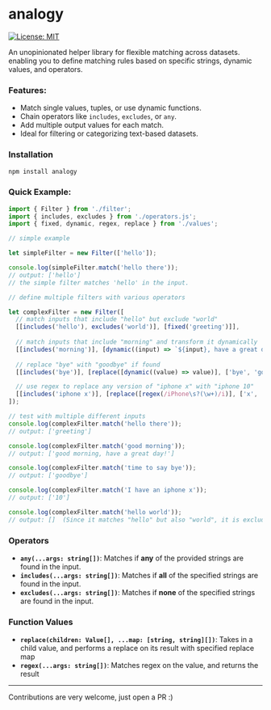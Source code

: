# analogy

[![License: MIT](https://img.shields.io/badge/License-MIT-yellow.svg)](https://opensource.org/licenses/MIT)

An unopinionated helper library for flexible matching across datasets. enabling you to define matching rules based on specific strings, dynamic values, and operators.

### Features:

- Match single values, tuples, or use dynamic functions.
- Chain operators like `includes`, `excludes`, or `any`.
- Add multiple output values for each match.
- Ideal for filtering or categorizing text-based datasets.

### Installation

```bash
npm install analogy
```

### Quick Example:
```typescript
import { Filter } from './filter';
import { includes, excludes } from './operators.js';
import { fixed, dynamic, regex, replace } from './values';

// simple example

let simpleFilter = new Filter(['hello']);

console.log(simpleFilter.match('hello there')); 
// output: ['hello']
// the simple filter matches 'hello' in the input.

// define multiple filters with various operators

let complexFilter = new Filter([
  // match inputs that include "hello" but exclude "world"
  [[includes('hello'), excludes('world')], [fixed('greeting')]],
  
  // match inputs that include "morning" and transform it dynamically
  [[includes('morning')], [dynamic((input) => `${input}, have a great day!`)]],
  
  // replace "bye" with "goodbye" if found
  [[includes('bye')], [replace([dynamic((value) => value)], ['bye', 'goodbye'])]],

  // use regex to replace any version of "iphone x" with "iphone 10"
  [[includes('iphone x')], [replace([regex(/iPhone\s?(\w+)/i)], ['x', '10'])]],
]);

// test with multiple different inputs
console.log(complexFilter.match('hello there')); 
// output: ['greeting']

console.log(complexFilter.match('good morning')); 
// output: ['good morning, have a great day!']

console.log(complexFilter.match('time to say bye')); 
// output: ['goodbye']

console.log(complexFilter.match('I have an iphone x')); 
// output: ['10']

console.log(complexFilter.match('hello world')); 
// output: []  (Since it matches "hello" but also "world", it is excluded)
```

### Operators

- **`any(...args: string[])`**: Matches if **any** of the provided strings are found in the input.
- **`includes(...args: string[])`**: Matches if **all** of the specified strings are found in the input.
- **`excludes(...args: string[])`**: Matches if **none** of the specified strings are found in the input.

### Function Values

- **`replace(children: Value[], ...map: [string, string][])`**: Takes in a child value, and performs a replace on its result with specified replace map
- **`regex(...args: string[])`**: Matches regex on the value, and returns the result

---

Contributions are very welcome, just open a PR :)
